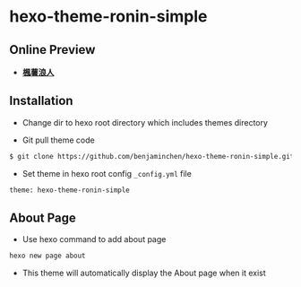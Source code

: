 # hexo-theme-ronin-simple

## Online Preview

- **[楓薯浪人](https://ronin.bekateam.com/)**

## Installation

- Change dir to hexo root directory which includes themes directory

- Git pull theme code

```sh
$ git clone https://github.com/benjaminchen/hexo-theme-ronin-simple.git themes/hexo-theme-ronin-simple
```

- Set theme in hexo root config `_config.yml` file

```sh
theme: hexo-theme-ronin-simple
```

## About Page

- Use hexo command to add about page

```sh
hexo new page about
```

- This theme will automatically display the About page when it exist
